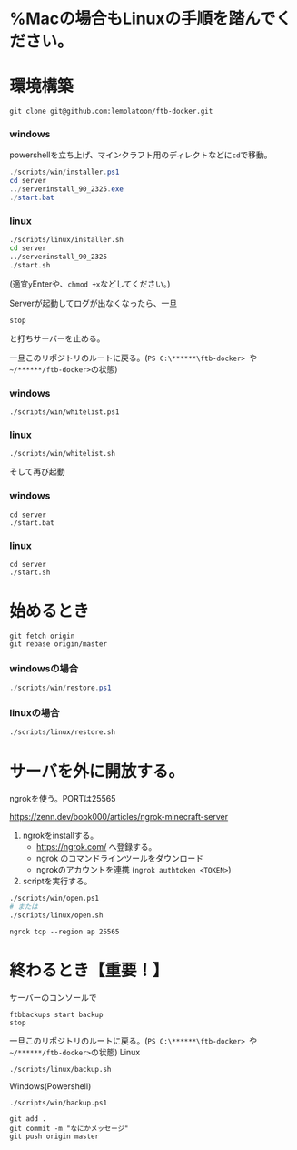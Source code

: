 # %Macの場合もLinuxの手順を踏んでください。
# 環境構築
```
git clone git@github.com:lemolatoon/ftb-docker.git
```
### windows
powershellを立ち上げ、マインクラフト用のディレクトなどに`cd`で移動。
```powershell
./scripts/win/installer.ps1
cd server
../serverinstall_90_2325.exe
./start.bat
```
### linux
```bash
./scripts/linux/installer.sh
cd server
../serverinstall_90_2325
./start.sh
```
(適宜`y`Enterや、`chmod +x`などしてください。)

Serverが起動してログが出なくなったら、一旦
```
stop
```
と打ちサーバーを止める。

一旦このリポジトリのルートに戻る。(`PS C:\******\ftb-docker> `や`~/******/ftb-docker>`の状態)
### windows
```
./scripts/win/whitelist.ps1
```
### linux
```
./scripts/win/whitelist.sh
```

そして再び起動
### windows
```
cd server
./start.bat
```
### linux
```
cd server
./start.sh
```
# 始めるとき
```
git fetch origin
git rebase origin/master
```
### windowsの場合
```powershell
./scripts/win/restore.ps1
```
### linuxの場合
```bash
./scripts/linux/restore.sh
```

# サーバを外に開放する。
ngrokを使う。PORTは25565

https://zenn.dev/book000/articles/ngrok-minecraft-server

1. ngrokをinstallする。
    - https://ngrok.com/ へ登録する。
    - ngrok のコマンドラインツールをダウンロード
    - ngrokのアカウントを連携 (`ngrok authtoken <TOKEN>`)
2. scriptを実行する。
```bash
./scripts/win/open.ps1
# または
./scripts/linux/open.sh
```
`ngrok tcp --region ap 25565`

# 終わるとき【重要！】
サーバーのコンソールで
```
ftbbackups start backup
stop
```
一旦このリポジトリのルートに戻る。(`PS C:\******\ftb-docker> `や`~/******/ftb-docker>`の状態)
Linux
```
./scripts/linux/backup.sh
```
Windows(Powershell)
```
./scripts/win/backup.ps1
```

```
git add .
git commit -m "なにかメッセージ"
git push origin master
```
